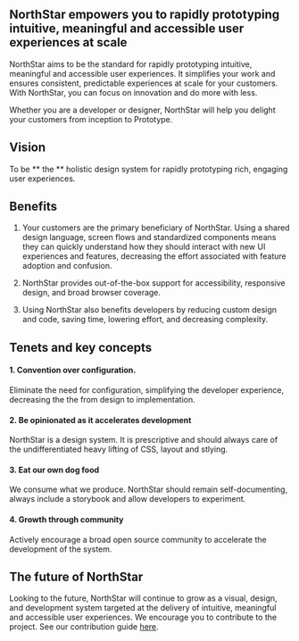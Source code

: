 ## NorthStar empowers you to rapidly prototyping intuitive, meaningful and accessible user experiences at scale

NorthStar aims to be the standard for rapidly prototyping intuitive, meaningful and accessible user experiences. It simplifies your work and ensures consistent, predictable experiences at scale for your customers. With NorthStar, you can focus on innovation and do more with less.

Whether you are a  developer or designer, NorthStar will help you delight your customers from inception to Prototype.

## Vision

To be ** the ** holistic design system for rapidly prototyping rich, engaging user experiences.

## Benefits

1. Your customers are the primary beneficiary of NorthStar. Using a shared design language, screen flows and standardized components means they can quickly understand how they should interact with new UI experiences and features, decreasing the effort associated with feature adoption and confusion.

2. NorthStar provides out-of-the-box support for accessibility, responsive design, and broad browser coverage. 

3. Using NorthStar also benefits developers by reducing custom design and code, saving time, lowering effort, and decreasing complexity.

## Tenets and key concepts

#### 1. Convention over configuration. 
Eliminate the need for configuration, simplifying the developer experience, decreasing the the from design to implementation.

#### 2. Be opinionated as it accelerates development
NorthStar is a design system. It is prescriptive and should always care of the undifferentiated heavy lifting of CSS, layout and stlying.

#### 3. Eat our own dog food
We consume what we produce. NorthStar should remain self-documenting, always include a storybook and allow developers to experiment.

#### 4. Growth through community
Actively encourage a broad open source community to accelerate the development of the system.

## The future of NorthStar
Looking to the future, NorthStar will continue to grow as a visual, design, and development system targeted at the delivery of intuitive, meaningful and accessible user experiences. We encourage you to contribute to the project. See our contribution guide [here](#/Contribution%20Guide).

